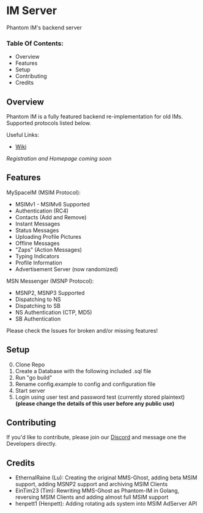# IM Server
Phantom IM's backend server

### Table Of Contents:
* Overview
* Features
* Setup
* Contributing
* Credits

## Overview
Phantom IM is a fully featured backend re-implementation for old IMs. Supported protocols listed below.

Useful Links:
* [Wiki](https://wiki.phantom-im.xyz)

*Registration and Homepage coming soon*

## Features

MySpaceIM (MSIM Protocol):
* MSIMv1 - MSIMv6 Supported
* Authentication (RC4)
* Contacts (Add and Remove)
* Instant Messages
* Status Messages
* Uploading Profile Pictures
* Offline Messages
* "Zaps" (Action Messages)
* Typing Indicators
* Profile Information
* Advertisement Server (now randomized)

MSN Messenger (MSNP Protocol):
* MSNP2, MSNP3 Supported
* Dispatching to NS
* Dispatching to SB
* NS Authentication (CTP, MD5)
* SB Authentication

Please check the Issues for broken and/or missing features!

## Setup

0. Clone Repo
1. Create a Database with the following included .sql file
2. Run "go build"
3. Rename config.example to config and configuration file
4. Start server
5. Login using user test and password test (currently stored plaintext) **(please change the details of this user before any public use)**

## Contributing

If you'd like to contribute, please join our [Discord](https://discord.gg/UPHUsumXVM) and message one the Developers directly.

## Credits
* EthernalRaine (Lu): Creating the original MMS-Ghost, adding beta MSIM support, adding MSNP2 support and archiving MSIM Clients
* EinTim23 (Tim): Rewriting MMS-Ghost as Phantom-IM in Golang, reversing MSIM Clients and adding almost full MSIM support
* henpett1 (Henpett): Adding rotating ads system into MSIM AdServer API
